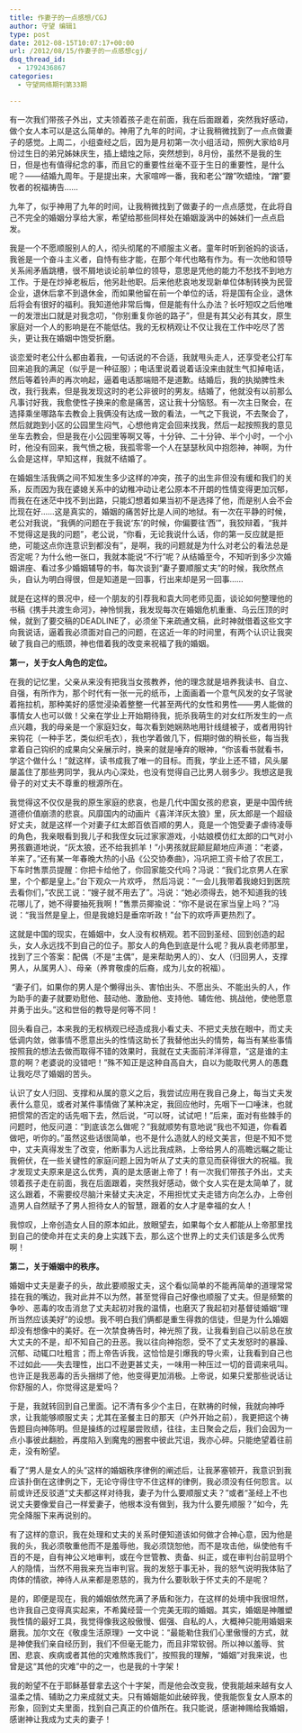 ```yaml
---
title: 作妻子的一点感想/CGJ
author: 守望 编辑1
type: post
date: 2012-08-15T10:07:17+00:00
url: /2012/08/15/作妻子的一点感想cgj/
dsq_thread_id:
  - 1792436867
categories:
  - 守望网络期刊第33期

---
```

有一次我们带孩子外出，丈夫领着孩子走在前面，我在后面跟着，突然我好感动，做个女人本可以是这么简单的。神用了九年的时间，才让我稍微找到了一点点做妻子的感觉。<!--more-->上周二，小组查经之后，因为是月初第一次小组活动，照例大家给8月份过生日的弟兄姊妹庆生，插上蜡烛之际，突然想到，8月份，虽然不是我的生日，但是也有值得纪念的事，而且它的重要性丝毫不亚于生日的重要性，是什么呢？——结婚九周年。于是提出来，大家喧哗一番，我和老公“蹭”吹蜡烛，“蹭”要牧者的祝福祷告……

<p align="left">
  九年了，似乎神用了九年的时间，让我稍微找到了做妻子的一点点感觉，在此将自己不完全的婚姻分享给大家，希望给那些同样处在婚姻漩涡中的姊妹们一点点启发。
</p>

<p align="left">
  我是一个不愿顺服别人的人，彻头彻尾的不顺服主义者。童年时听到爸妈的谈话，我爸是一个奋斗主义者，自恃有些才能，在那个年代也略有作为。有一次他和领导关系闹矛盾跳槽，很不屑地谈论前单位的领导，意思是凭他的能力不愁找不到地方工作。于是在炒掉老板后，他另赴他职。后来他悲哀地发现新单位体制转换为民营企业，退休后拿不到退休金，而如果他留在前一个单位的话，将是国有企业，退休后将会有很好的福利。我知道他非常后悔，但是能有什么办法？长吁短叹之后他唯一的发泄出口就是对我念叨，“你别重复你爸的路子”，但是有其父必有其女，原生家庭对一个人的影响是在不能低估。我的无权柄观让不仅让我在工作中吃尽了苦头，更让我在婚姻中饱受折磨。
</p>

<p align="left">
  谈恋爱时老公什么都由着我，一句话说的不合适，我就甩头走人，还享受老公打车回来追我的满足（似乎是一种征服）；电话里说着说着话没来由就生气扣掉电话，然后等着铃声的再次响起，逼着电话那端赔不是道歉。结婚后，我的执拗脾性未改，我行我素，但是我发现这时的老公非彼时的男友。结婚了，他就没有以前那么凡事讨好我，我愈使性子换来的愈是痛苦，这让我十分恼怒。有一次主日聚会，在选择乘坐哪路车去教会上我俩没有达成一致的看法，一气之下我说，不去聚会了，然后就跑到小区的公园里生闷气，心想他肯定会回来找我，然后一起按照我的意见坐车去教会，但是我在小公园里等啊又等，十分钟、二十分钟、半个小时，一个小时，他没有回来，我气愤之极，我孤零零一个人在瑟瑟秋风中抱怨神，神啊，为什么会是这样，早知这样，我就不结婚了。
</p>

<p align="left">
  在婚姻生活我俩之间不知发生多少这样的冲突，孩子的出生非但没有缓和我们的关系，反而因为我在婆媳关系中的幼稚冲动让老公原本不开朗的性情变得更加沉郁，而我在在迷茫中找不到出路，只能幻想着如果当初不是选择了他，而是别人会不会比现在好……这是真实的，婚姻的痛苦好比是人间的地狱。有一次在平静的时候， 老公对我说，“我俩的问题在于我说‘东’的时候，你偏要往‘西’”，我狡辩着，“我并不觉得这是我的问题”，老公说，“你看，无论我说什么话，你的第一反应就是拒绝，可能这点你连意识到都没有”，是啊，我的问题就是为什么对老公的看法总是否定呢？为什么他一张口，我就本能说“不行”呢？从结婚至今，不知听到多少次婚姻讲座、看过多少婚姻辅导的书，每次谈到“妻子要顺服丈夫”的时候，我欣然点头，自认为明白得很，但是知道是一回事，行出来却是另一回事……
</p>

<p align="left">
  就是在这样的景况中，经一个朋友的引荐我和袁大同老师见面，谈论如何整理他的书稿《携手共渡生命河》，神怜悯我，我发现每次在婚姻危机重重、乌云压顶的时候，就到了要交稿的DEADLINE了，必须坐下来疏通文稿，此时神就借着这些文字向我说话，逼着我必须面对自己的问题，在这近一年的时间里，有两个认识让我突破了我自己的瓶颈，神也借着我的改变来祝福了我的婚姻。
</p>

<p align="left">
  <strong>第一，关于女人角色的定位。</strong>
</p>

<p align="left">
  在我的记忆里，父亲从来没有把我当女孩教养，他的理念就是培养我读书、自立、自强，有所作为，那个时代有一张一元的纸币，上面画着一个意气风发的女子驾驶着拖拉机，那种美好的感觉浸染着整整一代甚至两代的女性和男性——男人能做的事情女人也可以做！父亲在学业上开始期待我，扼杀我萌生的对女红所发生的一点点兴趣，我的母亲是一个家庭妇女，每次看到她娴熟地用针线缝被子，或者用钩针来钩花（一种手艺，类似织毛衣），我也学着做几下，假期时做的稍长些，每当我拿着自己钩织的成果向父亲展示时，换来的就是唾弃的眼神，“你该看书就看书，学这个做什么！”就这样，读书成我了唯一的目标。而我，学业上还不错，风头屡屡盖住了那些男同学，我从内心深处，也没有觉得自己比男人弱多少。我想这是我骨子的对丈夫不尊重的根源所在。
</p>

<p align="left">
  我觉得这不仅仅是我的原生家庭的悲哀，也是几代中国女孩的悲哀，更是中国传统道德价值崩溃的悲哀。风靡国内的动画片《喜洋洋灰太狼》里，灰太郎是一个超级好丈夫，就是这样一个对妻子红太郎百依百顺的男人，竟是一个饱受妻子虐待凌辱的角色，我亲眼看到我儿子和我侄女玩过家家游戏，小姑娘模仿红太郎的口气对小男孩霸道地说，“灰太狼，还不给我抓羊！”小男孩就屁颠屁颠地应声道：“老婆，羊来了。”还有某一年春晚大热的小品《公交协奏曲》，冯巩把工资卡给了农民工，下车时售票员提醒：你把卡给他了，你回家能交代吗？冯说：“我们北京男人在家里，个个都是皇上。”台下观众一片欢呼， 然后冯说：“一会儿我带着我媳妇到医院去看你们，”农民工说：“嫂子就不用去了”。冯说：“她必须得去，她不知道我的钱花哪儿了，她不得要抽死我啊！”售票员揶揄说：“你不是说在家当皇上吗？”冯说：“我当然是皇上，但是我媳妇是垂帘听政！”台下的欢呼声更热烈了。
</p>

<p align="left">
  这就是中国的现实，在婚姻中，女人没有权柄观。若不回到圣经、回到创造的起头，女人永远找不到自己的位子。那女人的角色到底是什么呢？我从袁老师那里，找到了三个答案：配偶（不是“主偶”，是来帮助男人的）、女人（归回男人，支撑男人，从属男人）、母亲（养育敬虔的后裔，成为儿女的祝福）。
</p>

<p align="left">
   “妻子们，如果你的男人是个懒得出头、害怕出头、不愿出头、不能出头的人，作为助手的妻子就要劝慰他、鼓动他、激励他、支持他、辅佐他、挑战他，使他愿意并勇于出头。”这和世俗的教导是何等不同！
</p>

<p align="left">
  回头看自己，本来我的无权柄观已经造成我小看丈夫、不把丈夫放在眼中，而丈夫低调内敛，做事情不愿意出头的性情这助长了我替他出头的情势，每当有某些事情按照我的想法去做而取得不错的效果时，我就在丈夫面前洋洋得意，“这是谁的主意的啊？老婆说的没错吧！”殊不知正是这种自高自大，自以为能取代男人的愚蠢让我吃尽了婚姻的苦头。
</p>

<p align="left">
  认识了女人归回、支撑和从属的意义之后，我尝试应用在我自己身上，每当丈夫发表什么意见，或者对某件事情做了某种决定，我回应他时，先咽下一口唾沫，也就把惯常的否定的话先咽下去，然后说，“可以呀，试试吧！”后来，面对有些棘手的问题时，他反问道：“到底该怎么做呢？”我就顺势有意地说“我也不知道，你看着做吧，听你的。”虽然这些话很简单，也不是什么造就人的经文美言，但是不知不觉中，丈夫真得发生了改变，他断事为人远比我成熟，上帝给男人的高瞻远瞩之能让我俯伏，在一些关键性的家庭问题上因为听从了丈夫的意见而获得很大的祝福。我才发现丈夫原来是这么优秀，真的是太感谢上帝了！有一次我们带孩子外出，丈夫领着孩子走在前面，我在后面跟着，突然我好感动，做个女人实在是太简单了，就这么跟着，不需要绞尽脑汁来替丈夫决定，不用担忧丈夫走错方向怎么办，上帝创造男人自然赋予了男人担待女人的智慧，跟着的女人才是幸福的女人！
</p>

<p align="left">
  我惊叹，上帝创造女人目的原本如此，放眼望去，如果每个女人都能从上帝那里找到自己的使命并在丈夫的身上实践下去，那么这个世界上的丈夫们该是多么优秀啊！
</p>

<p align="left">
  <strong>第二，关于婚姻中的秩序。</strong>
</p>

<p align="left">
  婚姻中丈夫是妻子的头，故此要顺服丈夫，这个看似简单的不能再简单的道理常常挂在我的嘴边，我对此并不以为然，甚至觉得自己好像也顺服了丈夫。但是频繁的争吵、恶毒的攻击消怠了丈夫起初对我的温情，也磨灭了我起初对基督徒婚姻“理所当然应该美好”的设想。我不明白我们俩都是重生得救的信徒，但是为什么婚姻却没有想像中的美好。在一次禁食祷告时，神光照了我，让我看到自己以前总在放大丈夫的不是，却不知自己的丑恶。我以往向神抱怨，受不了丈夫发怒时的暴躁、沉郁、动辄口吐粗言；而上帝告诉我，这恰恰是引爆我的导火索，让我看到自己也不过如此——失去理性，出口不逊更甚丈夫，一味用一种压过一切的音调来吼叫。也许正是我恶毒的舌头捆绑了他，他变得更加消极。上帝说，如果只爱那些说话让你舒服的人，你觉得这是爱吗？
</p>

<p align="left">
  于是，我就转回到自己里面。记不清有多少个主日，在默祷的时候，我就向神呼求，让我能够顺服丈夫；尤其在圣餐主日的那天（户外开始之前），我更把这个祷告题目向神陈明。但是操练的过程屡尝败绩，往往，主日聚会之后，我们会因为一点小事彼此翻脸，再度陷入到魔鬼的圈套中彼此咒诅，我亦心碎。只能绝望着往前走，没有盼望。
</p>

<p align="left">
  看了“男人是女人的头”这样的婚姻秩序律例的阐述后，让我茅塞顿开，我意识到我应该扑倒在这律例之下，无论守得住守不住这样的律例，我必须没有任何怨言。以前或许还反驳道“丈夫都这样对待我，妻子为什么要顺服丈夫？”或者“圣经上不也说丈夫要像爱自己一样爱妻子，他根本没有做到，我为什么要先顺服？”如今，先完全降服下来再说别的。
</p>

<p align="left">
  有了这样的意识，我在处理和丈夫的关系时便知道该如何做才合神心意，因为他是我的头，我必须敬重他而不是羞辱他，我必须饶恕他，而不是攻击他，纵使他有千百的不是，自有神公义地审判，或在今世管教、责备、纠正，或在审判台前显明个人的隐情，当然不用我来充当审判官。我的发怒于事无补，我的怒气说明我体贴了肉体的情欲，神待人从来都是恩慈的，我为什么要耿耿于怀丈夫的不是呢？
</p>

<p align="left">
  是的，即便是现在，我的婚姻依然充满了矛盾和张力，在这样的处境中我很坦然，也许我自己变得真实起来，不希冀经营一个完美无瑕的婚姻。其实，婚姻是神雕塑我性情的最好工具，我觉得像我这般傲慢、倔强、自私的人，大概神只能用婚姻来磨我。加尔文在《敬虔生活原理》一文中说：“最能勒住我们心里傲慢的方式，就是神使我们亲自经历到，我们不但毫无能力，而且非常软弱。所以神以羞辱、贫困、悲哀、疾病或者其他的灾难熬炼我们”，按照我的理解，“婚姻”对我来说，也曾是这“其他的灾难”中的之一，也是我的十字架！
</p>

<p align="left">
  我的盼望不在于耶稣基督拿去这个十字架，而是他会改变我，使我能越来越有女人温柔之情、辅助之力来成就丈夫。只有婚姻能如此破碎我，使我能恢复女人原本的形象，回到丈夫里面，找到自己真正的价值所在。我只能说，感谢神赐给我婚姻，感谢神让我成为丈夫的妻子！
</p>

&nbsp;